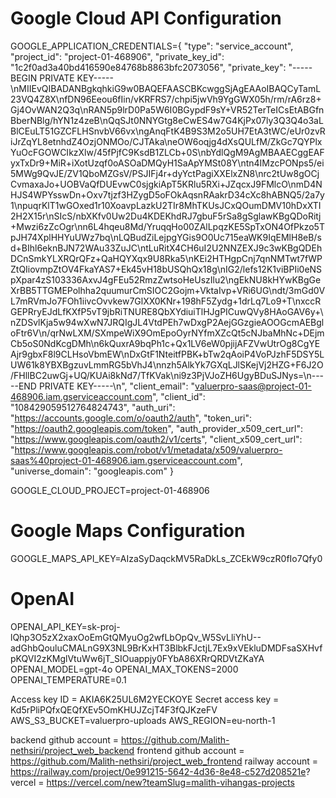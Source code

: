 # Google Cloud API Configuration
GOOGLE_APPLICATION_CREDENTIALS={
  "type": "service_account",
  "project_id": "project-01-468906",
  "private_key_id": "1c2f0ad3a40bd416590e84768b8863bfc2073056",
  "private_key": "-----BEGIN PRIVATE KEY-----\nMIIEvQIBADANBgkqhkiG9w0BAQEFAASCBKcwggSjAgEAAoIBAQCyTamL23VQ4Z8X\nfDN96Eeou6fIin/vKRFRS7/chpi5jwVh9YgGWX05h/rm/rA6rz8+Gj4OvWAN2Q3q\nRAN5p9lrD0Pa5W6I0BGypdF9sY+VR52TerTeICsEtABGfnBberNBlg/hYN1z4zeB\nQqSJt0NNYGtg8eCwES4w7G4KjPx07ly3Q3Q4o3aLBlCEuLT51GZCFLHSnvbV66vx\ngAnqFtK4B9S3M2o5UH7EtA3tWC/eUr0zvRiJrZqYL8etnhdZ4OzjONMOo/CJTAka\neOW6oqjg4dXsQULfM/ZkGc7QYPlxYuOcFGOWCIkzXlw/45fPjfC9KsdB1ZLCb+0S\nbYdlQgM9AgMBAAECggEAFyxTxDr9+MiR+iXotUzqf0oASOaDMQyH1SaApYMSt08Y\ntn4IMzcPONps5/ei5MWg9QvJE/ZV1QboMZGsV/PSJIFj4r+dyYctPagiXXElxZN8\nrc2tUw8gOCjCvmaxaJo+UOBVaQfDUEvwC0sjgkiApT5KRlu5RXi+JZqcxJ9FMlcO\nmD4NHJS4WPYsswDn+Oxv7tjzf3HZygD5oFOkAqsnRAakrD34cXc8hABNQ5/2a7y1\npuqrKlT1wGOxed1r10XoavpLazkU2TIr8MhTKUsJCxQOumDMV10hDxXTI2H2X15r\nSIcS/nbXKfv0Uw2Du4KDEKhdRJ7gbuF5rSa8gSglawKBgQDoRitj+Mwzi6zZcOgr\nn6L4hqeu8Md/YruqqHo00ZAlLpqzKE5SpTxON4OfPkzo5TpJH74XplHHYuUWz7bq\nLQBudZiLejpgYGis9O0Uc715eaWK9IqEMlH8eB/sd+BIhl6eknBJN72WAu33ZuJC\ntLuRitX4CH6uI2U2NNZEXJ9c3wKBgQDEhDCnSmkYLXRQrQFz+QaHQYXqx9U8Rka5\nKEi2HTHgpCnj7qnNMTwt7fWPZtQIiovmpZtOV4FkaYAS7+Ek45vH18bUSQhQx18g\nIG2/lefs12K1viBPIi0eNSpXpar4zS103336AxvJ4gFEu52RmzZwtsoHeUszIlu2\ngEkNU8kHYwKBgGeXrBB5TTGMEPolhha2quumurCmSIOC2Gojm+VktaIvp+VRi6UG\ndt/3mGd0VL7mRVmJo7FOh1iivcOvvkew7GlXX0KNr+198hF5Zydg+1drLq7Lo9+T\nxccRGEPRryEJdLfKXfP5vT9jbRiTNURE8QbXYdiuiTlHJgPICuwQVy8HAoGAV6y+\nZDSvlKja5w94wXwN7JRQIgJL4VtdPEh7wDxgP2AejGGzgieAOOGcmAEBgloFtr6V\n/qrNwLXM/SXmpeWiX9OmEpoOyrNYfmXZcQt5cNJbaMhNc+DEjmCb5oS0NdKcgDMh\n6kQuxrA9bqPh1c+Qx1LV6eW0pjijAFZVwUtrOg8CgYEAjr9gbxF8l9CLHsoVbmEW\nDxGtF1NteitfPBK+bTw2qAoiP4VoPJzhF5DSY5LUW61k8YBXBgzuvLmmRG5bVhJ4\nnzh5AlkYk7GXqLJlSKejVj2HZG+F6J2O/FHllBC2uwGj+UQ/KUAi8kNd7/TfKVak\ni9z3PjVJoZH6UgyBDuSJNys=\n-----END PRIVATE KEY-----\n",
  "client_email": "valuerpro-saas@project-01-468906.iam.gserviceaccount.com",
  "client_id": "108429059512764824743",
  "auth_uri": "https://accounts.google.com/o/oauth2/auth",
  "token_uri": "https://oauth2.googleapis.com/token",
  "auth_provider_x509_cert_url": "https://www.googleapis.com/oauth2/v1/certs",
  "client_x509_cert_url": "https://www.googleapis.com/robot/v1/metadata/x509/valuerpro-saas%40project-01-468906.iam.gserviceaccount.com",
  "universe_domain": "googleapis.com"
}

GOOGLE_CLOUD_PROJECT=project-01-468906

# Google Maps Configuration
GOOGLE_MAPS_API_KEY=AIzaSyDaqckMV5RaDkLs_ZCEkW9czR0fIo7Qfy0


# OpenAI
OPENAI_API_KEY=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
OPENAI_MODEL=gpt-4o
OPENAI_MAX_TOKENS=2000
OPENAI_TEMPERATURE=0.1

Access key ID = AKIA6K25UL6M2YECKOYE
Secret access key = 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
AWS_S3_BUCKET=valuerpro-uploads
AWS_REGION=eu-north-1


backend github account = https://github.com/Malith-nethsiri/project_web_backend
frontend github account = https://github.com/Malith-nethsiri/project_web_frontend
railway account = https://railway.com/project/0e991215-5642-4d36-8e48-c527d208521e?
vercel = https://vercel.com/new?teamSlug=malith-vihangas-projects
